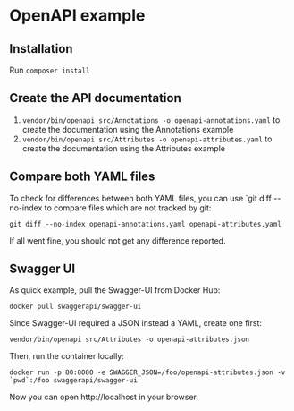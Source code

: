 # OpenAPI example

## Installation

Run `composer install`

## Create the API documentation

1. `vendor/bin/openapi src/Annotations -o openapi-annotations.yaml` to create the documentation using the Annotations example
2. `vendor/bin/openapi src/Attributes -o openapi-attributes.yaml` to create the documentation using the Attributes example

## Compare both YAML files

To check for differences between both YAML files, you can use `git diff --no-index to compare files which are not tracked by git:

`git diff --no-index openapi-annotations.yaml openapi-attributes.yaml`

If all went fine, you should not get any difference reported.

## Swagger UI

As quick example, pull the Swagger-UI from Docker Hub:

`docker pull swaggerapi/swagger-ui`

Since Swagger-UI required a JSON instead a YAML, create one first:

`vendor/bin/openapi src/Attributes -o openapi-attributes.json`

Then, run the container locally:

```
docker run -p 80:8080 -e SWAGGER_JSON=/foo/openapi-attributes.json -v `pwd`:/foo swaggerapi/swagger-ui
```

Now you can open http://localhost in your browser.